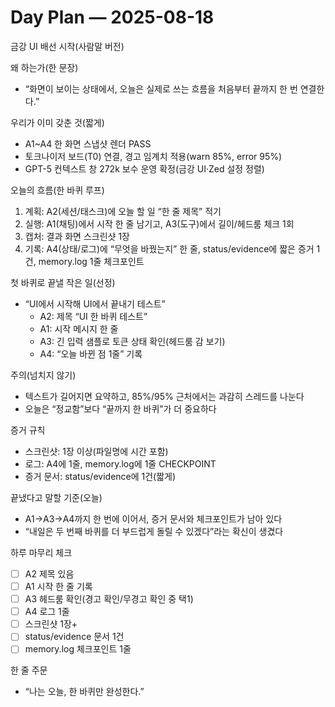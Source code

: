 # Day Plan — 2025-08-18
금강 UI 배선 시작(사람말 버전)

왜 하는가(한 문장)
- “화면이 보이는 상태에서, 오늘은 실제로 쓰는 흐름을 처음부터 끝까지 한 번 연결한다.”

우리가 이미 갖춘 것(짧게)
- A1~A4 한 화면 스냅샷 렌더 PASS
- 토크나이저 보드(T0) 연결, 경고 임계치 적용(warn 85%, error 95%)
- GPT-5 컨텍스트 창 272k 보수 운영 확정(금강 UI·Zed 설정 정렬)

오늘의 흐름(한 바퀴 루프)
1) 계획: A2(세션/태스크)에 오늘 할 일 “한 줄 제목” 적기
2) 실행: A1(채팅)에서 시작 한 줄 남기고, A3(도구)에서 길이/헤드룸 체크 1회
3) 캡처: 결과 화면 스크린샷 1장
4) 기록: A4(상태/로그)에 “무엇을 바꿨는지” 한 줄, status/evidence에 짧은 증거 1건, memory.log 1줄 체크포인트

첫 바퀴로 끝낼 작은 일(선정)
- “UI에서 시작해 UI에서 끝내기 테스트”
  - A2: 제목 “UI 한 바퀴 테스트”
  - A1: 시작 메시지 한 줄
  - A3: 긴 입력 샘플로 토큰 상태 확인(헤드룸 감 보기)
  - A4: “오늘 바뀐 점 1줄” 기록

주의(넘치지 않기)
- 텍스트가 길어지면 요약하고, 85%/95% 근처에서는 과감히 스레드를 나눈다
- 오늘은 “정교함”보다 “끝까지 한 바퀴”가 더 중요하다

증거 규칙
- 스크린샷: 1장 이상(파일명에 시간 포함)
- 로그: A4에 1줄, memory.log에 1줄 CHECKPOINT
- 증거 문서: status/evidence에 1건(짧게)

끝냈다고 말할 기준(오늘)
- A1→A3→A4까지 한 번에 이어서, 증거 문서와 체크포인트가 남아 있다
- “내일은 두 번째 바퀴를 더 부드럽게 돌릴 수 있겠다”라는 확신이 생겼다

하루 마무리 체크
- [ ] A2 제목 있음
- [ ] A1 시작 한 줄 기록
- [ ] A3 헤드룸 확인(경고 확인/무경고 확인 중 택1)
- [ ] A4 로그 1줄
- [ ] 스크린샷 1장+
- [ ] status/evidence 문서 1건
- [ ] memory.log 체크포인트 1줄

한 줄 주문
- “나는 오늘, 한 바퀴만 완성한다.”